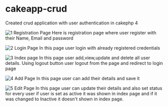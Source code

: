 # cakeapp-crud
Created crud application with user authentication in cakephp 4

![1](https://user-images.githubusercontent.com/75470740/192968056-3239efb2-798f-4d2b-a4d7-2d7ab43153b9.png)
Registration Page
Here is registration page where user register with their Name, Email and password

![2](https://user-images.githubusercontent.com/75470740/192968415-da676d2e-13cd-4711-891d-4f4c500de75e.png)
Login Page
In this page user login with already registered credentials 

![3](https://user-images.githubusercontent.com/75470740/192968889-ad2e9598-c174-46df-8209-d34958056968.png)
Index page 
In this page user add,view,update and delete all user details. Using logout button user logout from the page and redirect to login page

![4](https://user-images.githubusercontent.com/75470740/192969213-5af28266-047b-49ce-b06a-3857d94c7171.png)
Add Page
In this page user can add their details and save it

![5](https://user-images.githubusercontent.com/75470740/192969512-012ee01f-667d-45f6-a039-6c8d34311767.png)
Edit Page
In this page user can update their details and also set status for every user if user is set as active it was shown in index page and if it was changed to Inactive it doesn't shown in index page.

